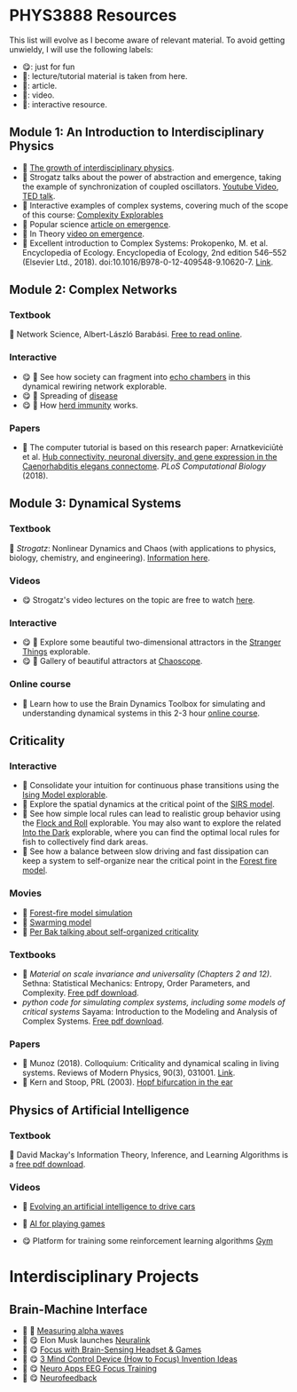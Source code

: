
# PHYS3888 Resources

This list will evolve as I become aware of relevant material.
To avoid getting unwieldy, I will use the following labels:
* :yum:: just for fun
* :scroll:: lecture/tutorial material is taken from here.
* :book:: article.
* :movie_camera:: video.
* :star2:: interactive resource.

## Module 1: An Introduction to Interdisciplinary Physics

* :book: [The growth of interdisciplinary physics](https://news.northeastern.edu/2015/12/14/the-growth-of-physics-research-and-its-changing-impact-on-our-lives/).
* :movie_camera: Strogatz talks about the power of abstraction and emergence, taking the example of synchronization of coupled oscillators. [Youtube Video](https://www.youtube.com/watch?v=kV-pnbtfraE), [TED talk](https://www.youtube.com/watch?v=aSNrKS-sCE0).
* :star2: Interactive examples of complex systems, covering much of the scope of this course: [Complexity Explorables](http://www.complexity-explorables.org/explorables/)
* :book: Popular science [article on emergence](https://www.quantamagazine.org/digital-alchemist-sharon-glotzer-seeks-rules-of-emergence-20170308/).
* :movie_camera: In Theory [video on emergence](https://www.quantamagazine.org/emergence-how-complex-wholes-emerge-from-simple-parts-20181220/).
* :book: Excellent introduction to Complex Systems:
Prokopenko, M. et al. Encyclopedia of Ecology. Encyclopedia of Ecology, 2nd edition 546–552 (Elsevier Ltd., 2018). doi:10.1016/B978-0-12-409548-9.10620-7. [Link](https://www.sciencedirect.com/science/article/pii/B9780124095489106207?via%3Dihub).

## Module 2: Complex Networks

### Textbook
:scroll: Network Science, Albert-László Barabási. [Free to read online](http://networksciencebook.com/).

### Interactive
* :yum: :star2: See how society can fragment into [echo chambers](http://www.complexity-explorables.org/explorables/loyale-with-cheese/) in this dynamical rewiring network explorable.
* :yum: :star2: Spreading of [disease](http://www.complexity-explorables.org/explorables/epidemonic/)
* :yum: :star2: How [herd immunity](http://www.complexity-explorables.org/explorables/herd/) works.

### Papers

* :scroll: The computer tutorial is based on this research paper: Arnatkeviciūtė et al. [Hub connectivity, neuronal diversity, and gene expression in the Caenorhabditis elegans connectome](http://doi.org/10.1371/journal.pcbi.1005989). _PLoS Computational Biology_ (2018).

## Module 3: Dynamical Systems

### Textbook
:scroll: _Strogatz_: Nonlinear Dynamics and Chaos (with applications to physics, biology, chemistry, and engineering).
[Information here](http://www.stevenstrogatz.com/books/nonlinear-dynamics-and-chaos-with-applications-to-physics-biology-chemistry-and-engineering).

### Videos
* :yum: Strogatz's video lectures on the topic are free to watch [here](https://cosmolearning.org/courses/nonlinear-dynamics-chaos/).

### Interactive
* :yum: :star2: Explore some beautiful two-dimensional attractors in the [Stranger Things](http://www.complexity-explorables.org/explorables/strange/) explorable.
* :yum: :star2: Gallery of beautiful attractors at [Chaoscope](http://www.chaoscope.org/).

### Online course
* :scroll: Learn how to use the Brain Dynamics Toolbox for simulating and understanding dynamical systems in this 2-3 hour [online course](https://bdtoolbox.org/p/toolbox-basics).

## Criticality

### Interactive
* :star2: Consolidate your intuition for continuous phase transitions using the [Ising Model explorable](http://www.complexity-explorables.org/explorables/ising/).
* :star2: Explore the spatial dynamics at the critical point of the [SIRS model](http://www.complexity-explorables.org/explorables/sirs/).
* :star2: See how simple local rules can lead to realistic group behavior using the [Flock and Roll](http://www.complexity-explorables.org/explorables/orlis-flockn-roll/) explorable. You may also want to explore the related [Into the Dark](http://www.complexity-explorables.org/explorables/into-the-dark/) explorable, where you can find the optimal local rules for fish to collectively find dark areas.
* :star2: See how a balance between slow driving and fast dissipation can keep a system to self-organize near the critical point in the [Forest fire model](http://www.complexity-explorables.org/explorables/forrestfire/).

### Movies

* :movie_camera: [Forest-fire model simulation](https://www.youtube.com/watch?v=Rl1zv0b4kfc)
* :movie_camera: [Swarming model](https://www.youtube.com/watch?v=tRwz6_bBFg4)
* :movie_camera: [Per Bak talking about self-organized criticality](https://www.youtube.com/watch?v=ydt99BXi3YU)

### Textbooks

* :scroll: _Material on scale invariance and universality (Chapters 2 and 12)_. Sethna: Statistical Mechanics: Entropy, Order Parameters, and Complexity. [Free pdf download](http://pages.physics.cornell.edu/~sethna/StatMech/).
* _python code for simulating complex systems, including some models of critical systems_ Sayama: Introduction to the Modeling and Analysis of Complex Systems. [Free pdf download](https://textbooks.opensuny.org/introduction-to-the-modeling-and-analysis-of-complex-systems/).

### Papers

* :scroll: Munoz (2018). Colloquium: Criticality and dynamical scaling in living systems. Reviews of Modern Physics, 90(3), 031001. [Link](https://doi.org/10.1103/RevModPhys.90.031001).
* :scroll: Kern and Stoop, PRL (2003). [Hopf bifurcation in the ear](https://journals.aps.org/prl/abstract/10.1103/PhysRevLett.91.128101)

## Physics of Artificial Intelligence

### Textbook
:scroll: David Mackay's Information Theory, Inference, and Learning Algorithms is a [free pdf download](http://www.inference.org.uk/mackay/itila/book.html).

### Videos
* :movie_camera: [Evolving an artificial intelligence to drive cars](https://www.youtube.com/watch?v=wL7tSgUpy8w)
* :movie_camera: [AI for playing games](https://www.youtube.com/watch?v=WSW-5m8lRMs)

* :yum: Platform for training some reinforcement learning algorithms [Gym](https://gym.openai.com/)


# Interdisciplinary Projects

## Brain-Machine Interface

* :scroll: :movie_camera: [Measuring alpha waves](https://www.youtube.com/watch?v=Y1tCV9Qopv4&t=1s)
* :movie_camera: :yum: Elon Musk launches [Neuralink](https://www.youtube.com/watch?v=r-vbh3t7WVI&feature=youtu.be)
* :movie_camera: :yum: [Focus with Brain-Sensing Headset & Games](https://www.youtube.com/watch?v=5HIUItIsmLs)
* :movie_camera: :yum: [3 Mind Control Device (How to Focus) Invention Ideas](https://www.youtube.com/watch?v=yu01vMEBZ3k)
* :movie_camera: :yum: [Neuro Apps EEG Focus Training](https://www.youtube.com/watch?v=jKqZgRPi3qs)
* :movie_camera: :yum: [Neurofeedback](https://www.youtube.com/watch?v=Y4HACYS8MFw)
